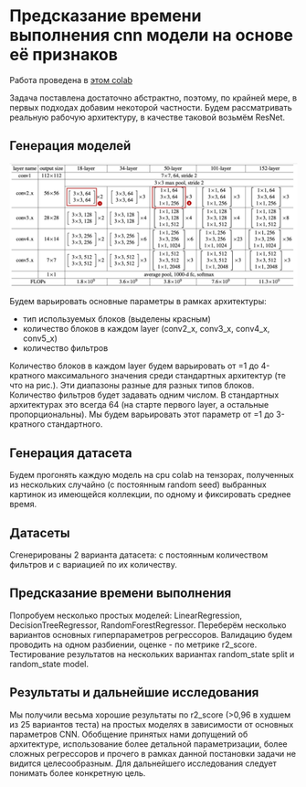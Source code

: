 # Предсказание времени выполнения cnn модели на основе её признаков

Работа проведена в <a href="https://colab.research.google.com/drive/1KWTFaDezHJ04t6w_AP5ckLgfiDdk9yMX?usp=sharing">этом colab</a>

Задача поставлена достаточно абстрактно, поэтому, по крайней мере, в первых подходах добавим некоторой частности. Будем рассматривать реальную рабочую архитектуру, в качестве таковой возьмём ResNet.


## Генерация моделей

<img src=".github/cd3cf4f38d.jpeg" width="900" style="max-width: 100%;">

Будем варьировать основные параметры в рамках архитектуры: 
  - тип используемых блоков (выделены красным)
  - количество блоков в каждом layer (conv2_x, conv3_x, conv4_x, conv5_x)
  - количество фильтров

Количество блоков в каждом layer будем варьировать от =1 до 4-кратного максимального значения среди стандартных архитектур (те что на рис.). Эти диапазоны разные для разных типов блоков. Количество фильтров будет задавать одним числом. В стандартных архитектурах это всегда 64 (на старте первого layer, а остальные пропорциональны). Мы будем варьировать 
этот параметр от =1 до 3-кратного стандартного. 


## Генерация датасета

Будем прогонять каждую модель на cpu colab на тензорах, полученных из нескольких случайно (с постоянным random seed) выбранных картинок из имеющейся коллекции, по одному и фиксировать среднее время. 

## Датасеты

Сгенерированы 2 варианта датасета: с постоянным количеством фильтров и с вариацией по их количеству.


## Предсказание времени выполнения

Попробуем несколько простых моделей: LinearRegression, DecisionTreeRegressor, RandomForestRegressor. Переберём несколько вариантов основных гиперпараметров регрессоров. Валидацию будем проводить на одном разбиении, оценкe - по метрике r2_score. Тестирование результатов на нескольких вариантах random_state split и random_state model.  


## Результаты и дальнейшие исследования
Мы получили весьма хорошие результаты по r2_score (>0,96 в худшем из 25 вариантов теста) на простых моделях в зависимости от основных параметров CNN. Обобщение принятых нами допущений об архитектуре, использование более детальной параметризации, более сложных регрессоров и прочего в рамках данной постановки задачи не видится целесообразным. Для дальнейшего исследования следует понимать более конкретную цель.
